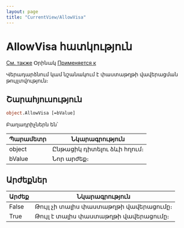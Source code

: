 ```yaml
---
layout: page
title: "CurrentView/AllowVisa"
---
```



# AllowVisa հատկություն

[См. также](../Frmpttel.md) Օրինակ [Применяется к](../Frmpttel.md)

Վերադարձնում կամ նշանակում է փաստաթղթի վավերացման թույլտվություն։

## Շարահյուսություն

``` vb
object.AllowVisa [=bValue] 
```
Բաղադրիչներն են՝


| Պարամետր | Նկարագրություն |
|--|--|
| object | Ընթացիկ դիտելու ձևի հղում։  |
| bValue | Նոր արժեք։|


## Արժեքներ

| Արժեք | Նկարագրություն |
|--|--|
| False | Թույլ չի տալիս փաստաթղթի վավերացումը։ |
| True | Թույլ է տալիս փաստաթղթի վավերացումը։ |

